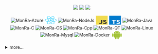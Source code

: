 <!--Hello
<h2><img src="https://emojis.slackmojis.com/emojis/images/1531849430/4246/blob-sunglasses.gif?1531849430" width="30"/> Hi 👋 , I'm MonRá! <img src="https://media.giphy.com/media/12oufCB0MyZ1Go/giphy.gif" width="50"></h2>
-->

<div>
  </p>
  <div align="center">
   <a href="https://www.facebook.com/ramon.chaib" target="_blank"><img src="https://img.shields.io/badge/-Facebook-%230077B5?style=for-the-badge&logo=facebook&logoColor=white" target="_blank"></a> 
  <a href="https://www.instagram.com/monrapps/" target="_blank"><img src="https://img.shields.io/badge/-Instagram-%23E4405F?style=for-the-badge&logo=instagram&logoColor=white" target="_blank"></a>
  <a href="https://www.linkedin.com/in/ramon-chaib-27007635/" target="_blank"><img src="https://img.shields.io/badge/-LinkedIn-%230077B5?style=for-the-badge&logo=linkedin&logoColor=white" target="_blank"></a>   
</div>
  
 <div style="display: inline_block" align="center"><br>
  <img align="center" alt="MonRa-Azure" height="30" width="40" src="https://cdn.jsdelivr.net/gh/devicons/devicon/icons/azure/azure-original.svg">
  <img align="center" alt="MonRa-React" height="30" width="40" src="https://raw.githubusercontent.com/devicons/devicon/master/icons/react/react-original.svg">
  <img align="center" alt="MonRa-NodeJs" height="30" width="40" src="https://cdn.jsdelivr.net/gh/devicons/devicon/icons/nodejs/nodejs-original.svg">
  <img align="center" alt="MonRa-Js" height="30" width="40" src="https://raw.githubusercontent.com/devicons/devicon/master/icons/javascript/javascript-original.svg">     <img align="center" alt="MonRa-Ts" height="30" width="40" src="https://raw.githubusercontent.com/devicons/devicon/master/icons/typescript/typescript-original.svg">
  <img align="center" alt="MonRa-Java" height="30" width="40" src="https://cdn.jsdelivr.net/gh/devicons/devicon/icons/java/java-original.svg">
  <img align="center" alt="MonRa-C" height="30" width="40" src="https://cdn.jsdelivr.net/gh/devicons/devicon/icons/c/c-original.svg">
  <img align="center" alt="MonRa-CS" height="30" width="40" src="https://cdn.jsdelivr.net/gh/devicons/devicon/icons/csharp/csharp-original.svg">
  <img align="center" alt="MonRa-Cpp" height="30" width="40" src="https://cdn.jsdelivr.net/gh/devicons/devicon/icons/cplusplus/cplusplus-original.svg">
  <img align="center" alt="MonRa-QT" height="30" width="40" src="https://cdn.jsdelivr.net/gh/devicons/devicon/icons/qt/qt-original.svg">
  <img align="center" alt="MonRa-Linux" height="30" width="40" src="https://cdn.jsdelivr.net/gh/devicons/devicon/icons/linux/linux-original.svg">
  <img align="center" alt="MonRa-Mysql" height="30" width="40" src="https://cdn.jsdelivr.net/gh/devicons/devicon/icons/mysql/mysql-original.svg">
  <img align="center" alt="MonRa-Docker" height="30" width="40" src="https://cdn.jsdelivr.net/gh/devicons/devicon/icons/docker/docker-original.svg">  
  <img align="center" alt="MonRa-Android" height="30" width="40" src="https://github.com/devicons/devicon/blob/master/icons/android/android-original.svg">
  
</div>
</a>

</br>
<!--
[![github activity graph](https://activity-graph.herokuapp.com/graph?username=monrapps&theme=chartreuse-dark)](https://github.com/monrapps/)
-->
<div>
<details>
      <summary>more...</summary>
      
<!--
### <img src="https://media.giphy.com/media/VgCDAzcKvsR6OM0uWg/giphy.gif" width="50"> A little more about me...  

```javascript
const monra = {
    pronouns: "He" | "Him",
    code: ["any"],
    askMeAbout: ["any"],
    technologies: {
        backEnd: {
            js: ["any"],
        },
        mobileApp: {
            native: ["Android Development"]
        },
        devOps: ["AWS", "Docker🐳", "Route53", "Nginx"],
        databases: ["mongo", "MySql", "sqlite"],
        misc: ["Firebase", "Socket.IO", "selenium", "open-cv", "php", "SuiteApp"]
    },
    architecture: ["Serverless Architecture", "Progressive web applications", "Single page applications"],
    currentFocus: "Building Robots to ease opertations",
    funFact: "There are two ways to write error-free programs; only the third one works"
};
```
-->

---
<!--START_SECTION:waka-->
![Code Time](http://img.shields.io/badge/Code%20Time-848%20hrs%2038%20mins-blue)

![Profile Views](http://img.shields.io/badge/Profile%20Views-0-blue)

![Lines of code](https://img.shields.io/badge/From%20Hello%20World%20I%27ve%20Written-3.1%20million%20lines%20of%20code-blue)

**🐱 My GitHub Data** 

> 📦 42.1 kB Used in GitHub's Storage 
 > 
> 🏆 2,125 Contributions in the Year 2024
 > 
> 🚫 Not Opted to Hire
 > 
> 📜 24 Public Repositories 
 > 
> 🔑 18 Private Repositories 
 > 
**I'm an Early 🐤** 

```text
🌞 Morning                8544 commits        █████████░░░░░░░░░░░░░░░░   35.30 % 
🌆 Daytime                11243 commits       ████████████░░░░░░░░░░░░░   46.46 % 
🌃 Evening                3669 commits        ████░░░░░░░░░░░░░░░░░░░░░   15.16 % 
🌙 Night                  745 commits         █░░░░░░░░░░░░░░░░░░░░░░░░   03.08 % 
```
📅 **I'm Most Productive on Thursday** 

```text
Monday                   4503 commits        █████░░░░░░░░░░░░░░░░░░░░   18.61 % 
Tuesday                  4533 commits        █████░░░░░░░░░░░░░░░░░░░░   18.73 % 
Wednesday                4668 commits        █████░░░░░░░░░░░░░░░░░░░░   19.29 % 
Thursday                 5101 commits        █████░░░░░░░░░░░░░░░░░░░░   21.08 % 
Friday                   3231 commits        ███░░░░░░░░░░░░░░░░░░░░░░   13.35 % 
Saturday                 1275 commits        █░░░░░░░░░░░░░░░░░░░░░░░░   05.27 % 
Sunday                   890 commits         █░░░░░░░░░░░░░░░░░░░░░░░░   03.68 % 
```


📊 **This Week I Spent My Time On** 

```text
🕑︎ Time Zone: America/Sao_Paulo

💬 Programming Languages: 
Other                    4 hrs 28 mins       ██████░░░░░░░░░░░░░░░░░░░   25.84 % 
TypeScript               4 hrs 27 mins       ██████░░░░░░░░░░░░░░░░░░░   25.80 % 
Markdown                 3 hrs 45 mins       █████░░░░░░░░░░░░░░░░░░░░   21.77 % 
C                        2 hrs 49 mins       ████░░░░░░░░░░░░░░░░░░░░░   16.36 % 
YAML                     40 mins             █░░░░░░░░░░░░░░░░░░░░░░░░   03.95 % 

🔥 Editors: 
VS Code                  17 hrs 17 mins      █████████████████████████   100.00 % 

🐱‍💻 Projects: 
Markdown                 4 hrs 23 mins       ██████░░░░░░░░░░░░░░░░░░░   25.38 % 
wlm-frontend             4 hrs 22 mins       ██████░░░░░░░░░░░░░░░░░░░   25.31 % 
wlm-esp32                4 hrs 7 mins        ██████░░░░░░░░░░░░░░░░░░░   23.83 % 
gin_base                 2 hrs 27 mins       ████░░░░░░░░░░░░░░░░░░░░░   14.27 % 
Unknown Project          38 mins             █░░░░░░░░░░░░░░░░░░░░░░░░   03.69 % 

💻 Operating System: 
WSL                      8 hrs 46 mins       █████████████░░░░░░░░░░░░   50.79 % 
Windows                  8 hrs 30 mins       ████████████░░░░░░░░░░░░░   49.21 % 
```

**I Mostly Code in C** 

```text
C                        9 repos             ████░░░░░░░░░░░░░░░░░░░░░   16.36 % 
C++                      8 repos             ████░░░░░░░░░░░░░░░░░░░░░   14.55 % 
HTML                     6 repos             ███░░░░░░░░░░░░░░░░░░░░░░   10.91 % 
TypeScript               5 repos             ██░░░░░░░░░░░░░░░░░░░░░░░   09.09 % 
Python                   2 repos             █░░░░░░░░░░░░░░░░░░░░░░░░   03.64 % 
```



**Timeline**

![Lines of Code chart](https://raw.githubusercontent.com/monrapps/monrapps/master/assets/bar_graph.png)


 Last Updated on 01/10/2024 12:33:48 UTC
<!--END_SECTION:waka-->
